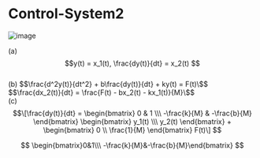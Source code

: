 # Control-System2

![image](https://github.com/kangjunhyeong/Control-System2/assets/144297425/8f267e3b-914d-4cf6-a368-44924af004a9)  


(a) $$y(t) = x_1(t), \frac{dy(t)}{dt} = x_2(t) $$  
(b) $$\frac{d^2y(t)}{dt^2} + b\frac{dy(t)}{dt} + ky(t) = F(t)\$$  
$$\frac{dx_2(t)}{dt} = \frac{F(t) - bx_2(t) - kx_1(t)}{M}\$$  
(c) $$\[\frac{dy(t)}{dt} = \begin{bmatrix} 0 & 1 \\\ -\frac{k}{M} & -\frac{b}{M} \end{bmatrix} \begin{bmatrix} y_1(t) \\\ y_2(t) \end{bmatrix} + \begin{bmatrix} 0 \\ \frac{1}{M} \end{bmatrix} F(t)\]
$$

$$
\begin{bmatrix}0&1\\\ -\frac{k}{M}&-\frac{b}{M}\end{bmatrix} 
$$

